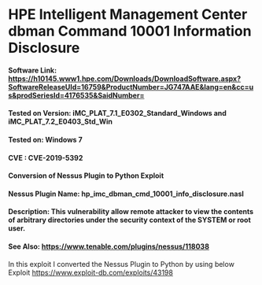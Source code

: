 # HPE Intelligent Management Center dbman Command 10001 Information Disclosure

#### Software Link: https://h10145.www1.hpe.com/Downloads/DownloadSoftware.aspx?SoftwareReleaseUId=16759&ProductNumber=JG747AAE&lang=en&cc=us&prodSeriesId=4176535&SaidNumber=
#### Tested on Version: iMC_PLAT_7.1_E0302_Standard_Windows and iMC_PLAT_7.2_E0403_Std_Win
#### Tested on: Windows 7
#### CVE : CVE-2019-5392
#### Conversion of Nessus Plugin to Python Exploit
#### Nessus Plugin Name: hp_imc_dbman_cmd_10001_info_disclosure.nasl
#### Description: This vulnerability allow remote attacker to view the contents of arbitrary directories under the security context of the SYSTEM or root user.
#### See Also: https://www.tenable.com/plugins/nessus/118038

In this exploit I converted the Nessus Plugin to Python by using below Exploit
https://www.exploit-db.com/exploits/43198

 
